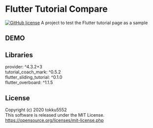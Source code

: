 # Flutter Tutorial Compare 
[![GitHub license](https://img.shields.io/github/license/tokku5552/flutter_tutorial_compare)](https://github.com/tokku5552/flutter_tutorial_compare)
A project to test the Flutter tutorial page as a sample  

## DEMO

## Libraries
  provider: ^4.3.2+3  
  tutorial_coach_mark: ^0.5.2  
  flutter_sliding_tutorial: ^0.1.0  
  flutter_overboard: ^1.1.5  

## License
Copyright (c) 2020 tokku5552  
This software is released under the MIT License.  
https://opensource.org/licenses/mit-license.php  

